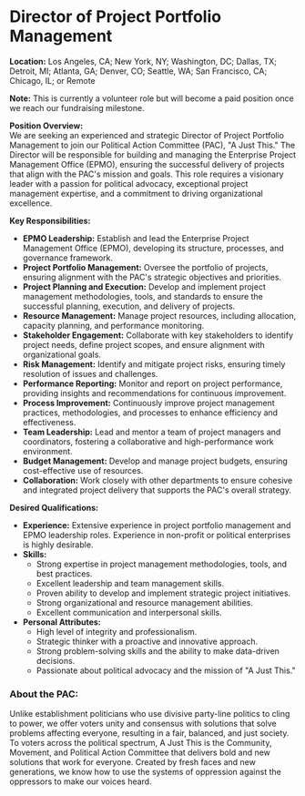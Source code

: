 # **Director of Project Portfolio Management**

**Location:** Los Angeles, CA; New York, NY; Washington, DC; Dallas, TX; Detroit, MI; Atlanta, GA; Denver, CO; Seattle, WA; San Francisco, CA; Chicago, IL; or Remote

**Note:** This is currently a volunteer role but will become a paid position once we reach our fundraising milestone.

**Position Overview:**  
We are seeking an experienced and strategic Director of Project Portfolio Management to join our Political Action Committee (PAC), "A Just This." The Director will be responsible for building and managing the Enterprise Project Management Office (EPMO), ensuring the successful delivery of projects that align with the PAC's mission and goals. This role requires a visionary leader with a passion for political advocacy, exceptional project management expertise, and a commitment to driving organizational excellence.

**Key Responsibilities:**  
- **EPMO Leadership:** Establish and lead the Enterprise Project Management Office (EPMO), developing its structure, processes, and governance framework.
- **Project Portfolio Management:** Oversee the portfolio of projects, ensuring alignment with the PAC's strategic objectives and priorities.
- **Project Planning and Execution:** Develop and implement project management methodologies, tools, and standards to ensure the successful planning, execution, and delivery of projects.
- **Resource Management:** Manage project resources, including allocation, capacity planning, and performance monitoring.
- **Stakeholder Engagement:** Collaborate with key stakeholders to identify project needs, define project scopes, and ensure alignment with organizational goals.
- **Risk Management:** Identify and mitigate project risks, ensuring timely resolution of issues and challenges.
- **Performance Reporting:** Monitor and report on project performance, providing insights and recommendations for continuous improvement.
- **Process Improvement:** Continuously improve project management practices, methodologies, and processes to enhance efficiency and effectiveness.
- **Team Leadership:** Lead and mentor a team of project managers and coordinators, fostering a collaborative and high-performance work environment.
- **Budget Management:** Develop and manage project budgets, ensuring cost-effective use of resources.
- **Collaboration:** Work closely with other departments to ensure cohesive and integrated project delivery that supports the PAC's overall strategy.

**Desired Qualifications:**  
- **Experience:** Extensive experience in project portfolio management and EPMO leadership roles. Experience in non-profit or political enterprises is highly desirable.
- **Skills:**  
  - Strong expertise in project management methodologies, tools, and best practices.
  - Excellent leadership and team management skills.
  - Proven ability to develop and implement strategic project initiatives.
  - Strong organizational and resource management abilities.
  - Excellent communication and interpersonal skills.
- **Personal Attributes:**  
  - High level of integrity and professionalism.
  - Strategic thinker with a proactive and innovative approach.
  - Strong problem-solving skills and the ability to make data-driven decisions.
  - Passionate about political advocacy and the mission of "A Just This."

### About the PAC:
Unlike establishment politicians who use divisive party-line politics to cling to power, we offer voters unity and consensus with solutions that solve problems affecting everyone, resulting in a fair, balanced, and just society. To voters across the political spectrum, A Just This is the Community, Movement, and Political Action Committee that delivers bold and new solutions that work for everyone. Created by fresh faces and new generations, we know how to use the systems of oppression against the oppressors to make our voices heard.
